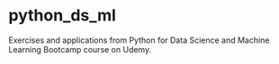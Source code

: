 # python_ds_ml
Exercises and applications from Python for Data Science and Machine Learning Bootcamp course on Udemy.
